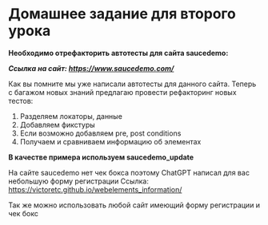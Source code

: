 # Домашнее задание для второго урока 

**Необходимо отрефакторить автотесты для сайта saucedemo:**

***Ссылка на сайт: https://www.saucedemo.com/***

Как вы помните мы уже написали автотесты для данного сайта. Теперь с багажом новых знаний предлагаю провести рефакторинг новых тестов: 
1. Разделяем локаторы, данные 
2. Добавляем фикстуры
3. Если возможно добавляем pre, post conditions 
4. Получаем и сравниваем информацию об элементах 

**В качестве примера используем saucedemo_update**

На сайте saucedemo нет чек бокса поэтому ChatGPT написал для вас небольшую форму регистрации 
Ссылка: https://victoretc.github.io/webelements_information/ 

Так же можно использовать любой сайт имеющий форму регистрации и чек бокс